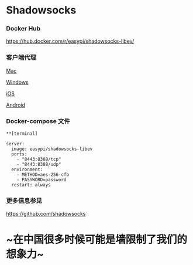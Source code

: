 <!-- toc -->

# Shadowsocks

### Docker Hub
  
  https://hub.docker.com/r/easypi/shadowsocks-libev/

### 客户端代理

[Mac](https://github.com/shadowsocks/shadowsocks-iOS/wiki/Shadowsocks-for-OSX-%E5%B8%AE%E5%8A%A9)

[Windows](https://github.com/shadowsocks/shadowsocks-windows/releases)

[iOS](https://github.com/shadowsocks/shadowsocks-iOS/wiki/Help)

[Android](https://github.com/shadowsocks/shadowsocks-android/releases)

### Docker-compose 文件

```
**[terminal]

server:
  image: easypi/shadowsocks-libev
  ports:
    - "8443:8388/tcp"
    - "8443:8388/udp"
  environment:
    - METHOD=aes-256-cfb
    - PASSWORD=password
  restart: always
```

### 更多信息参见

https://github.com/shadowsocks

# ~在中国很多时候可能是墙限制了我们的想象力~


